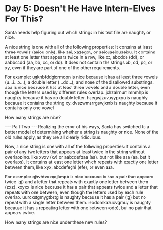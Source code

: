 # Day 5: Doesn't He Have Intern-Elves For This?

Santa needs help figuring out which strings in his text file are naughty or nice.

A nice string is one with all of the following properties:
  It contains at least three vowels (aeiou only), like
    aei, xazegov, or aeiouaeiouaeiou.
  It contains at least one letter that appears twice in a row, like
    xx, abcdde (dd), or aabbccdd (aa, bb, cc, or dd).
  It does not contain the strings ab, cd, pq, or xy,
    even if they are part of one of the other requirements.

For example:
ugknbfddgicrmopn is nice because it has at least three vowels (u...i...o...), a
  double letter (...dd...), and none of the disallowed substrings.
aaa is nice because it has at least three vowels and a double letter, even
  though the letters used by different rules overlap.
jchzalrnumimnmhp is naughty because it has no double letter.
haegwjzuvuyypxyu is naughty because it contains the string xy.
dvszwmarrgswjxmb is naughty because it contains only one vowel.

How many strings are nice?

--- Part Two ---
Realizing the error of his ways, Santa has switched to a better
model of determining whether a string is naughty or nice.
None of the old rules apply, as they are all clearly ridiculous.

Now, a nice string is one with all of the following properties:
It contains a pair of any two letters that appears at least twice in
the string without overlapping, like xyxy (xy) or aabcdefgaa (aa),
but not like aaa (aa, but it overlaps).
It contains at least one letter which repeats with exactly one
letter between them, like xyx, abcdefeghi (efe), or even aaa.

For example:
qjhvhtzxzqqjkmpb is nice because is has a pair that appears twice (qj) and a
  letter that repeats with exactly one letter between them (zxz).
xxyxx is nice because it has a pair that appears twice and a letter that repeats
  with one between, even though the letters used by each rule overlap.
uurcxstgmygtbstg is naughty because it has a pair (tg) but no repeat with a
  single letter between them.
ieodomkazucvgmuy is naughty because it has a repeating letter with one between
  (odo), but no pair that appears twice.

How many strings are nice under these new rules?
